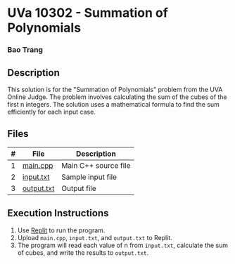 # UVa 10302 - Summation of Polynomials
### Bao Trang

## Description

This solution is for the "Summation of Polynomials" problem from the UVA Online Judge. The problem involves calculating the sum of the cubes of the first n integers. The solution uses a mathematical formula to find the sum efficiently for each input case.

## Files

|   #   | File                         | Description                                                  |
| :---: | ---------------------------- | ------------------------------------------------------------ |
|   1   | [main.cpp](https://github.com/baogtrang/4883-Prog-Tech/blob/main/Assignments/A04/P10302/main.cpp)       | Main C++ source file|
|   2   | [input.txt](https://github.com/baogtrang/4883-Prog-Tech/blob/main/Assignments/A04/P10302/input.txt)     | Sample input file                          |
|   3   | [output.txt](https://github.com/baogtrang/4883-Prog-Tech/blob/main/Assignments/A04/P10302/output.txt)   | Output file  |
       

## Execution Instructions

1. Use [Replit](https://replit.com/~) to run the program.
2. Upload `main.cpp`, `input.txt`, and `output.txt` to Replit.
3. The program will read each value of n from `input.txt`, calculate the sum of cubes, and write the results to `output.txt`.


